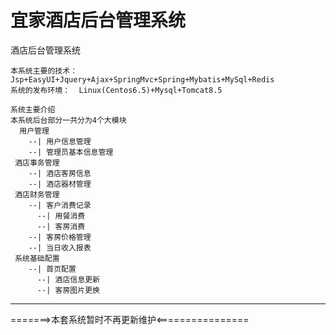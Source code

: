 # 宜家酒店后台管理系统
酒店后台管理系统
```
本系统主要的技术：Jsp+EasyUI+Jquery+Ajax+SpringMvc+Spring+Mybatis+MySql+Redis
系统的发布环境：  Linux(Centos6.5)+Mysql+Tomcat8.5
```
```
系统主要介绍
本系统后台部分一共分为4个大模块
  用户管理
    --| 用户信息管理
    --| 管理员基本信息管理
 酒店事务管理
    --| 酒店客房信息
    --| 酒店器材管理
 酒店财务管理
    --| 客户消费记录
      --| 用餐消费
      --| 客房消费
    --| 客房价格管理
    --| 当日收入报表
 系统基础配置
    --| 首页配置
      --| 酒店信息更新
      --| 客房图片更换
```
----------------------------------------------
=======>本套系统暂时不再更新维护<================
